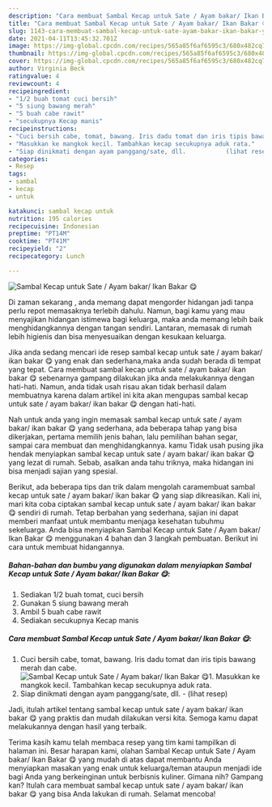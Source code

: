 ```yaml
---
description: "Cara membuat Sambal Kecap untuk Sate / Ayam bakar/ Ikan Bakar 😋 yang nikmat dan Mudah Dibuat"
title: "Cara membuat Sambal Kecap untuk Sate / Ayam bakar/ Ikan Bakar 😋 yang nikmat dan Mudah Dibuat"
slug: 1143-cara-membuat-sambal-kecap-untuk-sate-ayam-bakar-ikan-bakar-yang-nikmat-dan-mudah-dibuat
date: 2021-04-11T13:45:32.701Z
image: https://img-global.cpcdn.com/recipes/565a85f6af6595c3/680x482cq70/sambal-kecap-untuk-sate-ayam-bakar-ikan-bakar-😋-foto-resep-utama.jpg
thumbnail: https://img-global.cpcdn.com/recipes/565a85f6af6595c3/680x482cq70/sambal-kecap-untuk-sate-ayam-bakar-ikan-bakar-😋-foto-resep-utama.jpg
cover: https://img-global.cpcdn.com/recipes/565a85f6af6595c3/680x482cq70/sambal-kecap-untuk-sate-ayam-bakar-ikan-bakar-😋-foto-resep-utama.jpg
author: Virginia Beck
ratingvalue: 4
reviewcount: 4
recipeingredient:
- "1/2 buah tomat cuci bersih"
- "5 siung bawang merah"
- "5 buah cabe rawit"
- "secukupnya Kecap manis"
recipeinstructions:
- "Cuci bersih cabe, tomat, bawang. Iris dadu tomat dan iris tipis bawang merah dan cabe."
- "Masukkan ke mangkok kecil. Tambahkan kecap secukupnya aduk rata."
- "Siap dinikmati dengan ayam panggang/sate, dll.           (lihat resep)"
categories:
- Resep
tags:
- sambal
- kecap
- untuk

katakunci: sambal kecap untuk 
nutrition: 195 calories
recipecuisine: Indonesian
preptime: "PT14M"
cooktime: "PT41M"
recipeyield: "2"
recipecategory: Lunch

---
```



![Sambal Kecap untuk Sate / Ayam bakar/ Ikan Bakar 😋](https://img-global.cpcdn.com/recipes/565a85f6af6595c3/680x482cq70/sambal-kecap-untuk-sate-ayam-bakar-ikan-bakar-😋-foto-resep-utama.jpg)

Di zaman  sekarang , anda memang dapat mengorder hidangan jadi tanpa perlu repot memasaknya terlebih dahulu. Namun, bagi kamu yang mau menyajikan hidangan istimewa bagi keluarga, maka anda memang lebih baik menghidangkannya dengan tangan sendiri. Lantaran, memasak di rumah lebih higienis dan bisa menyesuaikan dengan kesukaan keluarga.

Jika anda sedang mencari ide resep sambal kecap untuk sate / ayam bakar/ ikan bakar 😋 yang enak dan sederhana,maka anda sudah berada di tempat yang tepat. Cara membuat sambal kecap untuk sate / ayam bakar/ ikan bakar 😋  sebenarnya gampang dilakukan jika anda melakukannya dengan hati-hati. Namun, anda tidak usah risau akan tidak berhasil dalam membuatnya 
karena dalam artikel ini kita akan mengupas sambal kecap untuk sate / ayam bakar/ ikan bakar 😋 dengan hati-hati.  



Nah untuk anda yang ingin memasak sambal kecap untuk sate / ayam bakar/ ikan bakar 😋 yang sederhana, ada beberapa tahap yang bisa dikerjakan, pertama memilih jenis bahan, lalu pemilihan bahan segar, sampai cara membuat dan menghidangkannya. kamu Tidak usah pusing jika hendak menyiapkan sambal kecap untuk sate / ayam bakar/ ikan bakar 😋 yang lezat di rumah. Sebab, asalkan anda  tahu triknya, maka hidangan ini bisa menjadi sajian yang spesial.

Berikut, ada beberapa tips dan trik dalam mengolah caramembuat sambal kecap untuk sate / ayam bakar/ ikan bakar 😋 yang siap dikreasikan. Kali ini, mari kita coba ciptakan sambal kecap untuk sate / ayam bakar/ ikan bakar 😋 sendiri di rumah. Tetap berbahan yang sederhana, sajian ini dapat memberi manfaat untuk membantu menjaga kesehatan tubuhmu sekeluarga. Anda bisa menyiapkan Sambal Kecap untuk Sate / Ayam bakar/ Ikan Bakar 😋 menggunakan 4 bahan dan 3 langkah pembuatan. Berikut ini cara untuk membuat hidangannya.

<!--inarticleads1-->

##### Bahan-bahan dan bumbu yang digunakan dalam menyiapkan Sambal Kecap untuk Sate / Ayam bakar/ Ikan Bakar 😋:

1. Sediakan 1/2 buah tomat, cuci bersih
1. Gunakan 5 siung bawang merah
1. Ambil 5 buah cabe rawit
1. Sediakan secukupnya Kecap manis




<!--inarticleads2-->

##### Cara membuat Sambal Kecap untuk Sate / Ayam bakar/ Ikan Bakar 😋:

1. Cuci bersih cabe, tomat, bawang. Iris dadu tomat dan iris tipis bawang merah dan cabe.
<img src="https://img-global.cpcdn.com/steps/7cfb239ec2a784b5/160x128cq70/sambal-kecap-untuk-sate-ayam-bakar-ikan-bakar-😋-langkah-memasak-1-foto.jpg" alt="Sambal Kecap untuk Sate / Ayam bakar/ Ikan Bakar 😋">1. Masukkan ke mangkok kecil. Tambahkan kecap secukupnya aduk rata.
1. Siap dinikmati dengan ayam panggang/sate, dll. -           (lihat resep)




Jadi, itulah artikel tentang  sambal kecap untuk sate / ayam bakar/ ikan bakar 😋  yang praktis dan mudah dilakukan versi kita. Semoga kamu dapat melakukannya dengan hasil yang terbaik. 

Terima kasih kamu telah membaca resep yang tim kami tampilkan di halaman ini. Besar harapan kami, olahan  Sambal Kecap untuk Sate / Ayam bakar/ Ikan Bakar 😋 yang mudah di atas dapat membantu Anda menyiapkan masakan yang enak untuk keluarga/teman ataupun menjadi ide bagi Anda yang berkeinginan untuk berbisnis kuliner. Gimana nih? Gampang kan? Itulah cara membuat sambal kecap untuk sate / ayam bakar/ ikan bakar 😋 yang bisa Anda lakukan di rumah. Selamat mencoba!

